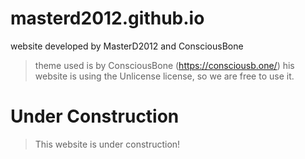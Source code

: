 # masterd2012.github.io  
website developed by MasterD2012 and ConsciousBone
> theme used is by ConsciousBone (https://consciousb.one/)
> his website is using the Unlicense license, so we are free to use it.
# Under Construction
>This website is under construction!

